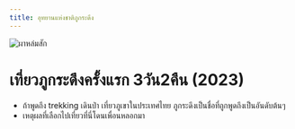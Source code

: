 ```yaml
---
title: อุทยานแห่งชาติภูกระดึง
---
```


![ผาหล่มสัก](/assets/lom-sak-cliff.jpg)

# เที่ยวภูกระดึงครั้งแรก 3วัน2คืน (2023)

- ถ้าพูดถึง trekking เดินป่า เที่ยวภูเขาในประเทศไทย ภูกระดึงเป็นชื่อที่ถูกพูดถึงเป็นอันดับต้นๆ
- เหตุผลที่เลือกไปเที่ยวที่นี่โดนเพื่อนหลอกมา
